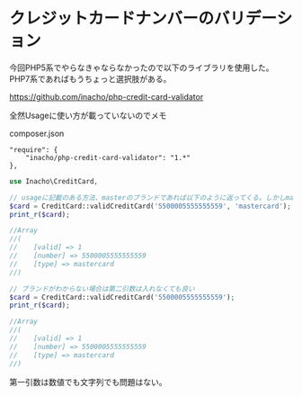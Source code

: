 # クレジットカードナンバーのバリデーション

今回PHP5系でやらなきゃならなかったので以下のライブラリを使用した。PHP7系であればもうちょっと選択肢がある。

https://github.com/inacho/php-credit-card-validator

全然Usageに使い方が載っていないのでメモ

composer.json

```
"require": {
    "inacho/php-credit-card-validator": "1.*"
},

```

```php
use Inacho\CreditCard,

// usageに記載のある方法、masterのブランドであれば以下のように返ってくる。しかしmasterでなければキーだけで値が空文字のものが返ってくる。
$card = CreditCard::validCreditCard('5500005555555559', 'mastercard');
print_r($card);

//Array
//(
//    [valid] => 1
//    [number] => 5500005555555559
//    [type] => mastercard
//)

// ブランドがわからない場合は第二引数は入れなくても良い
$card = CreditCard::validCreditCard('5500005555555559');
print_r($card);

//Array
//(
//    [valid] => 1
//    [number] => 5500005555555559
//    [type] => mastercard
//)
```

第一引数は数値でも文字列でも問題はない。

